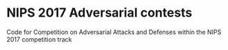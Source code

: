 # NIPS 2017 Adversarial contests
Code for Competition on Adversarial Attacks and Defenses within the NIPS 2017 competition track

